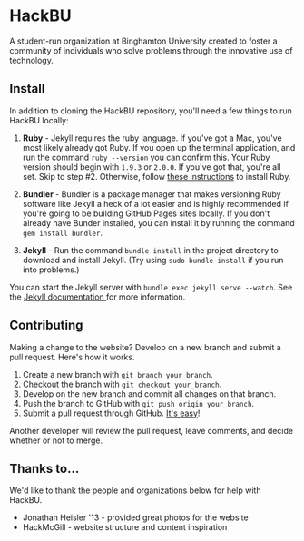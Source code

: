 # HackBU

A student-run organization at Binghamton University created to foster a community of individuals who solve problems through the innovative use of technology.

## Install

In addition to cloning the HackBU repository, you'll need a few things to run HackBU locally:

1. **Ruby** - Jekyll requires the ruby language. If you've got a Mac, you've most likely already got Ruby. If you open up the terminal application, and run the command `ruby --version` you can confirm this. Your Ruby version should begin with `1.9.3` or `2.0.0`. If you've got that, you're all set. Skip to step #2. Otherwise, follow [these instructions](https://www.ruby-lang.org/en/downloads/) to install Ruby.

2. **Bundler** - Bundler is a package manager that makes versioning Ruby software like Jekyll a heck of a lot easier and is highly recommended if you're going to be building GitHub Pages sites locally. If you don't already have Bunder installed, you can install it by running the command `gem install bundler`.

3. **Jekyll** - Run the command `bundle install` in the project directory to download and install Jekyll. (Try using `sudo bundle install` if you run into problems.)

You can start the Jekyll server with `bundle exec jekyll serve --watch`. See the [Jekyll documentation ](http://jekyllrb.com/docs/home/) for more information.

## Contributing

Making a change to the website? Develop on a new branch and submit a pull request. Here's how it works.

1. Create a new branch with `git branch your_branch`.
2. Checkout the branch with `git checkout your_branch`.
3. Develop on the new branch and commit all changes on that branch.
4. Push the branch to GitHub with `git push origin your_branch`.
5. Submit a pull request through GitHub. [It's easy](https://help.github.com/articles/using-pull-requests#initiating-the-pull-request)!

Another developer will review the pull request, leave comments, and decide whether or not to merge.

## Thanks to...

We'd like to thank the people and organizations below for help with HackBU.

* Jonathan Heisler '13 - provided great photos for the website
* HackMcGill - website structure and content inspiration